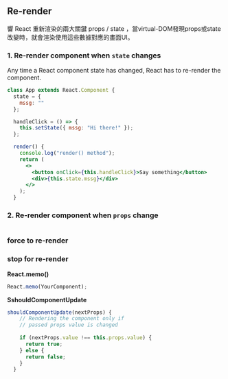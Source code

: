 ## Re-render

響 React 重新渲染的兩大關鍵 props / state ，當virtual-DOM發現props或state改變時，就會渲染使用這些數據對應的畫面UI。

### 1. Re-render component when `state` changes
Any time a React component state has changed, React has to re-render the component.
```jsx
class App extends React.Component {
  state = {
    mssg: ""
  };

  handleClick = () => {
    this.setState({ mssg: "Hi there!" });
  };

  render() {
    console.log("render() method");
    return (
      <>
        <button onClick={this.handleClick}>Say something</button>
        <div>{this.state.mssg}</div>
      </>
    );
  }
```

### 2. Re-render component when `props` change

```jsx


```



### force to re-render



### stop for re-render
**React.memo()**
```jsx
React.memo(YourComponent);
```

**SshouldComponentUpdate**

```jsx
shouldComponentUpdate(nextProps) {
    // Rendering the component only if 
    // passed props value is changed
  
    if (nextProps.value !== this.props.value) {
      return true;
    } else {
      return false;
    }
  }
```
